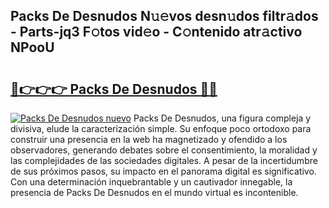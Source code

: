 ## Packs De Desnudos N𝚞𝚎vos desn𝚞dos filtr𝚊dos - Parts-jq3 F𝚘tos vid𝚎o - C𝚘ntenido atr𝚊ctivo NPooU

# <h2><a href="http://mba8cn.tromn.icu/?c=Packs+De+Desnudos">🔗👉👉👉 Packs De Desnudos 🔗🔗</a></h2>

[![Packs De Desnudos nuevo](https://i.imgur.com/pEAQMta.gif)](http://mba8cn.tromn.icu/?c=Packs+De+Desnudos)
Packs De Desnudos, una figura compleja y divisiva, elude la caracterización simple. Su enfoque poco ortodoxo para construir una presencia en la web ha magnetizado y ofendido a los observadores, generando debates sobre el consentimiento, la moralidad y las complejidades de las sociedades digitales. A pesar de la incertidumbre de sus próximos pasos, su impacto en el panorama digital es significativo. Con una determinación inquebrantable y un cautivador innegable, la presencia de Packs De Desnudos en el mundo virtual es incontenible.
